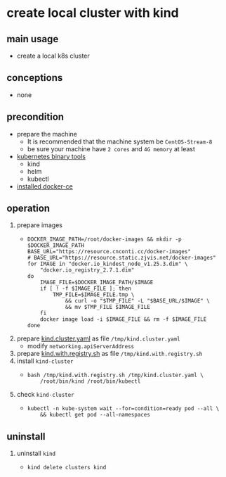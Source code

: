 # create local cluster with kind

## main usage
* create a local k8s cluster 

## conceptions
* none

## precondition
* prepare the machine
    + It is recommended that the machine system be `CentOS-Stream-8`
    + be sure your machine have `2 cores` and `4G memory` at least
* [kubernetes binary tools](binary_tools.md)
    + kind
    + helm
    + kubectl
* [installed docker-ce](/docker/installation.md)

## operation
1. prepare images
    * ```shell
      DOCKER_IMAGE_PATH=/root/docker-images && mkdir -p $DOCKER_IMAGE_PATH
      BASE_URL="https://resource.cnconti.cc/docker-images"
      # BASE_URL="https://resource.static.zjvis.net/docker-images"
      for IMAGE in "docker.io_kindest_node_v1.25.3.dim" \
          "docker.io_registry_2.7.1.dim"
      do
          IMAGE_FILE=$DOCKER_IMAGE_PATH/$IMAGE
          if [ ! -f $IMAGE_FILE ]; then
              TMP_FILE=$IMAGE_FILE.tmp \
                  && curl -o "$TMP_FILE" -L "$BASE_URL/$IMAGE" \
                  && mv $TMP_FILE $IMAGE_FILE
          fi
          docker image load -i $IMAGE_FILE && rm -f $IMAGE_FILE
      done
      ```
2. prepare [kind.cluster.yaml](resources/kind.cluster.yaml.md) as file `/tmp/kind.cluster.yaml`
    * modify `networking.apiServerAddress`
3. prepare [kind.with.registry.sh](resources/kind.with.registry.sh.md) as file `/tmp/kind.with.registry.sh`
4. install `kind-cluster`
    * ```shell
      bash /tmp/kind.with.registry.sh /tmp/kind.cluster.yaml \
          /root/bin/kind /root/bin/kubectl
      ```
5. check `kind-cluster`
    * ```shell
      kubectl -n kube-system wait --for=condition=ready pod --all \
          && kubectl get pod --all-namespaces
      ```

## uninstall
1. uninstall `kind`
    * ```shell
      kind delete clusters kind
      ```
